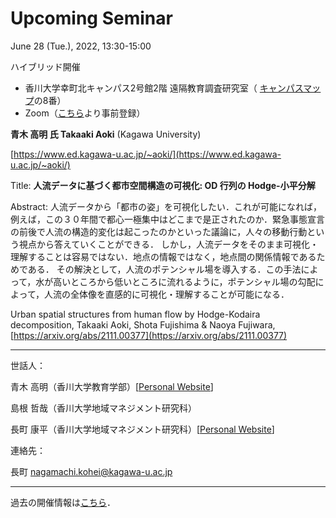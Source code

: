 # Upcoming Seminar

June 28 (Tue.), 2022, 13:30-15:00

ハイブリッド開催
- 香川大学幸町北キャンパス2号館2階 遠隔教育調査研究室（ [キャンパスマップ](https://www.kagawa-u.ac.jp/access/saiwai/)の8番）
- Zoom（[こちら](https://URL)より事前登録）

**青木 高明 氏 Takaaki Aoki** (Kagawa University)

[https://www.ed.kagawa-u.ac.jp/~aoki/](https://www.ed.kagawa-u.ac.jp/~aoki/)

Title: **人流データに基づく都市空間構造の可視化: OD 行列の Hodge-小平分解**

Abstract: 
人流データから「都市の姿」を可視化したい．これが可能になれば，例えば，この３０年間で都心一極集中はどこまで是正されたのか．緊急事態宣言の前後で人流の構造的変化は起こったのかといった議論に，人々の移動行動という視点から答えていくことができる．
しかし，人流データをそのまま可視化・理解することは容易ではない．地点の情報ではなく，地点間の関係情報であるためである．
その解決として，人流のポテンシャル場を導入する．この手法によって，水が高いところから低いところに流れるように，ポテンシャル場の勾配によって，人流の全体像を直感的に可視化・理解することが可能になる．

Urban spatial structures from human flow by Hodge-Kodaira decomposition, Takaaki Aoki, Shota Fujishima & Naoya Fujiwara, [https://arxiv.org/abs/2111.00377](https://arxiv.org/abs/2111.00377)

---

世話人：

青木 高明（香川大学教育学部）[[Personal Website](https://www.ed.kagawa-u.ac.jp/~aoki/)]

島根 哲哉（香川大学地域マネジメント研究科）

長町 康平（香川大学地域マネジメント研究科）[[Personal Website](https://koheinagamachi.com/)]

連絡先：

長町 nagamachi.kohei@kagawa-u.ac.jp

---

過去の開催情報は[こちら](./past/)．

